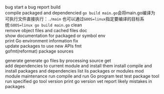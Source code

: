 bug
	start a bug report
build     
	compile packaged and dependencied 
	`go build main.go`会将main.go编译为可执行文件直接执行：`./main`
	也可以通过`GOOS=linux`指定要编译的目标系统:`GOOS=linux go build main.go`
clean     
	remove object files and cached files
doc       
	show documentation for packaged or symbol
env       
	print Go environment information
fix         
	update packages to use new APIs
fmt       
	gofmt(reformat) package sources
	
generate 
	generate go files by processing source
get       
	add dependencies to current module and install them
install
	compile and install packages and dependencies
list 
	lis packages or modules
mod
	module maintenance
run
	compile and run Go program
test
	test package
tool
	run specified go tool
version
	print go version
vet
	report likely mistakes in packages


